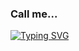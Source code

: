 ### Call me...
[![Typing SVG](https://readme-typing-svg.demolab.com/?color=008f11&lines=Sanctensys;Software+Developer;XR+Developer;Web+Developer;Mobile+Developer;Game+Developer)](https://git.io/typing-svg)

<!--
**sanctensys/sanctensys** is a ✨ _special_ ✨ repository because its `README.md` (this file) appears on your GitHub profile.

Here are some ideas to get you started:

- 🔭 I’m currently working on ...
- 🌱 I’m currently learning ...
- 👯 I’m looking to collaborate on ...
- 🤔 I’m looking for help with ...
- 💬 Ask me about ...
- 📫 How to reach me: ...
- 😄 Pronouns: ...
- ⚡ Fun fact: ...
-->
